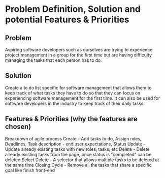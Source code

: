 # Problem Definition, Solution and potential Features & Priorities

## Problem
Aspiring software developers such as ourselves are trying to experience project management in a group for the first time but are having difficulty managing the tasks that each person has to do.

## Solution
Create a to do list specific for software management that allows them to keep track of what tasks they have to do so that they can focus on experiencing software management for the first time. It can also be used for software developers in the industry to keep track of their daily tasks. 

## Features & Priorities (why the features are chosen)
Breakdown of agile process
Create - Add tasks to do, Assign roles, Deadlines, Task description - end user expectations, Status
Update - Update already existing tasks with new roles, tasks, etc
Delete - Delete already existing tasks from the page, once status is "completed" can be deleted
Select Delete - A selector that allows multiple tasks to be deleted at the same time
Closing Cycle - Remove all the tasks that share a specific goal like finish front-end
